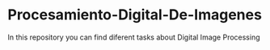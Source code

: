 # Procesamiento-Digital-De-Imagenes
In this repository you can find diferent tasks about Digital Image Processing
